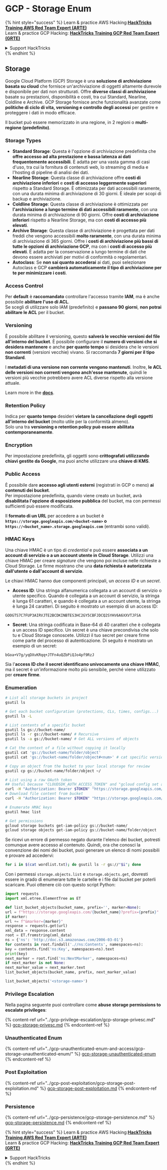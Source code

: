 # GCP - Storage Enum

{% hint style="success" %}
Learn & practice AWS Hacking:<img src="../../../.gitbook/assets/image (1) (1) (1).png" alt="" data-size="line">[**HackTricks Training AWS Red Team Expert (ARTE)**](https://training.hacktricks.xyz/courses/arte)<img src="../../../.gitbook/assets/image (1) (1) (1).png" alt="" data-size="line">\
Learn & practice GCP Hacking: <img src="../../../.gitbook/assets/image (2).png" alt="" data-size="line">[**HackTricks Training GCP Red Team Expert (GRTE)**<img src="../../../.gitbook/assets/image (2).png" alt="" data-size="line">](https://training.hacktricks.xyz/courses/grte)

<details>

<summary>Support HackTricks</summary>

* Check the [**subscription plans**](https://github.com/sponsors/carlospolop)!
* **Join the** 💬 [**Discord group**](https://discord.gg/hRep4RUj7f) or the [**telegram group**](https://t.me/peass) or **follow** us on **Twitter** 🐦 [**@hacktricks\_live**](https://twitter.com/hacktricks_live)**.**
* **Share hacking tricks by submitting PRs to the** [**HackTricks**](https://github.com/carlospolop/hacktricks) and [**HackTricks Cloud**](https://github.com/carlospolop/hacktricks-cloud) github repos.

</details>
{% endhint %}

## Storage

Google Cloud Platform (GCP) Storage è una **soluzione di archiviazione basata su cloud** che fornisce un'archiviazione di oggetti altamente durevole e disponibile per dati non strutturati. Offre **diverse classi di archiviazione** basate su prestazioni, disponibilità e costi, tra cui Standard, Nearline, Coldline e Archive. GCP Storage fornisce anche funzionalità avanzate come **politiche di ciclo di vita, versioning e controllo degli accessi** per gestire e proteggere i dati in modo efficace.

Il bucket può essere memorizzato in una regione, in 2 regioni o **multi-regione (predefinito)**.

### Storage Types

* **Standard Storage**: Questa è l'opzione di archiviazione predefinita che **offre accesso ad alta prestazione e bassa latenza ai dati frequentemente accessibili**. È adatta per una vasta gamma di casi d'uso, tra cui la fornitura di contenuti web, lo streaming di media e l'hosting di pipeline di analisi dei dati.
* **Nearline Storage**: Questa classe di archiviazione offre **costi di archiviazione inferiori** e **costi di accesso leggermente superiori** rispetto a Standard Storage. È ottimizzata per dati accessibili raramente, con una durata minima di archiviazione di 30 giorni. È ideale per scopi di backup e archiviazione.
* **Coldline Storage**: Questa classe di archiviazione è ottimizzata per **l'archiviazione a lungo termine di dati accessibili raramente**, con una durata minima di archiviazione di 90 giorni. Offre **costi di archiviazione inferiori** rispetto a Nearline Storage, ma con **costi di accesso più elevati**.
* **Archive Storage**: Questa classe di archiviazione è progettata per dati freddi che vengono accessibili **molto raramente**, con una durata minima di archiviazione di 365 giorni. Offre i **costi di archiviazione più bassi di tutte le opzioni di archiviazione GCP**, ma con i **costi di accesso più elevati**. È adatta per la conservazione a lungo termine di dati che devono essere archiviati per motivi di conformità o regolamentari.
* **Autoclass**: Se **non sai quanto accederai** ai dati, puoi selezionare Autoclass e GCP **cambierà automaticamente il tipo di archiviazione per te per minimizzare i costi**.

### Access Control

Per **default** è **raccomandato** controllare l'accesso tramite **IAM**, ma è anche possibile **abilitare l'uso di ACL**.\
Se scegli di utilizzare solo IAM (predefinito) e **passano 90 giorni**, **non potrai abilitare le ACL** per il bucket.

### Versioning

È possibile abilitare il versioning, questo **salverà le vecchie versioni del file all'interno del bucket**. È possibile configurare il **numero di versioni che si desidera mantenere** e anche **per quanto tempo** si desidera che le versioni **non correnti** (versioni vecchie) vivano. Si raccomanda **7 giorni per il tipo Standard**.

I **metadati di una versione non corrente vengono mantenuti**. Inoltre, **le ACL delle versioni non correnti vengono anch'esse mantenute**, quindi le versioni più vecchie potrebbero avere ACL diverse rispetto alla versione attuale.

Learn more in the [**docs**](https://cloud.google.com/storage/docs/object-versioning).

### Retention Policy

Indica per **quanto tempo** desideri **vietare la cancellazione degli oggetti all'interno del bucket** (molto utile per la conformità almeno).\
Solo una tra **versioning o retention policy può essere abilitata contemporaneamente**.

### Encryption

Per impostazione predefinita, gli oggetti sono **crittografati utilizzando chiavi gestite da Google**, ma puoi anche utilizzare una **chiave di KMS**.

### Public Access

È possibile dare **accesso agli utenti esterni** (registrati in GCP o meno) **ai contenuti dei bucket**.\
Per impostazione predefinita, quando viene creato un bucket, avrà **disabilitata l'opzione di esposizione pubblica** del bucket, ma con permessi sufficienti può essere modificata.

Il **formato di un URL** per accedere a un bucket è **`https://storage.googleapis.com/<bucket-name>` o `https://<bucket_name>.storage.googleapis.com`** (entrambi sono validi).

### HMAC Keys

Una chiave HMAC è un tipo di _credential_ e può essere **associata a un account di servizio o a un account utente in Cloud Storage**. Utilizzi una chiave HMAC per creare _signature_ che vengono poi incluse nelle richieste a Cloud Storage. Le firme mostrano che una **data richiesta è autorizzata dall'utente o dall'account di servizio**.

Le chiavi HMAC hanno due componenti principali, un _access ID_ e un _secret_.

*   **Access ID**: Una stringa alfanumerica collegata a un account di servizio o utente specifico. Quando è collegata a un account di servizio, la stringa è lunga 61 caratteri, e quando è collegata a un account utente, la stringa è lunga 24 caratteri. Di seguito è mostrato un esempio di un access ID:

`GOOGTS7C7FUP3AIRVJTE2BCDKINBTES3HC2GY5CBFJDCQ2SYHV6A6XXVTJFSA`
*   **Secret**: Una stringa codificata in Base-64 di 40 caratteri che è collegata a un access ID specifico. Un secret è una chiave precondivisa che solo tu e Cloud Storage conoscete. Utilizzi il tuo secret per creare firme come parte del processo di autenticazione. Di seguito è mostrato un esempio di un secret:

`bGoa+V7g/yqDXvKRqq+JTFn4uQZbPiQJo4pf9RzJ`

Sia l'**access ID che il secret identificano univocamente una chiave HMAC**, ma il secret è un'informazione molto più sensibile, perché viene utilizzato per **creare firme**.

### Enumeration
```bash
# List all storage buckets in project
gsutil ls

# Get each bucket configuration (protections, CLs, times, configs...)
gsutil ls -L

# List contents of a specific bucket
gsutil ls gs://bucket-name/
gsutil ls -r gs://bucket-name/ # Recursive
gsutil ls -a gs://bucket-name/ # Get ALL versions of objects

# Cat the context of a file without copying it locally
gsutil cat 'gs://bucket-name/folder/object'
gsutil cat 'gs://bucket-name/folder/object#<num>' # cat specific version

# Copy an object from the bucket to your local storage for review
gsutil cp gs://bucket-name/folder/object ~/

# List using a raw OAuth token
## Useful because "CLOUDSDK_AUTH_ACCESS_TOKEN" and "gcloud config set auth/access_token_file" doesn't work with gsutil
curl -H "Authorization: Bearer $TOKEN" "https://storage.googleapis.com/storage/v1/b/<storage-name>/o"
# Download file content from bucket
curl -H "Authorization: Bearer $TOKEN" "https://storage.googleapis.com/storage/v1/b/supportstorage-58249/o/flag.txt?alt=media" --output -

# Enumerate HMAC keys
gsutil hmac list

# Get permissions
gcloud storage buckets get-iam-policy gs://bucket-name/
gcloud storage objects get-iam-policy gs://bucket-name/folder/object
```
Se ricevi un errore di permesso negato durante l'elenco dei bucket, potresti comunque avere accesso al contenuto. Quindi, ora che conosci la convenzione dei nomi dei bucket, puoi generare un elenco di nomi possibili e provare ad accedervi:
```bash
for i in $(cat wordlist.txt); do gsutil ls -r gs://"$i"; done
```
Con i permessi `storage.objects.list` e `storage.objects.get`, dovresti essere in grado di enumerare tutte le cartelle e i file dal bucket per poterli scaricare. Puoi ottenere ciò con questo script Python:
```python
import requests
import xml.etree.ElementTree as ET

def list_bucket_objects(bucket_name, prefix='', marker=None):
url = f"https://storage.googleapis.com/{bucket_name}?prefix={prefix}"
if marker:
url += f"&marker={marker}"
response = requests.get(url)
xml_data = response.content
root = ET.fromstring(xml_data)
ns = {'ns': 'http://doc.s3.amazonaws.com/2006-03-01'}
for contents in root.findall('.//ns:Contents', namespaces=ns):
key = contents.find('ns:Key', namespaces=ns).text
print(key)
next_marker = root.find('ns:NextMarker', namespaces=ns)
if next_marker is not None:
next_marker_value = next_marker.text
list_bucket_objects(bucket_name, prefix, next_marker_value)

list_bucket_objects('<storage-name>')
```
### Privilege Escalation

Nella pagina seguente puoi controllare come **abuse storage permissions to escalate privileges**:

{% content-ref url="../gcp-privilege-escalation/gcp-storage-privesc.md" %}
[gcp-storage-privesc.md](../gcp-privilege-escalation/gcp-storage-privesc.md)
{% endcontent-ref %}

### Unauthenticated Enum

{% content-ref url="../gcp-unauthenticated-enum-and-access/gcp-storage-unauthenticated-enum/" %}
[gcp-storage-unauthenticated-enum](../gcp-unauthenticated-enum-and-access/gcp-storage-unauthenticated-enum/)
{% endcontent-ref %}

### Post Exploitation

{% content-ref url="../gcp-post-exploitation/gcp-storage-post-exploitation.md" %}
[gcp-storage-post-exploitation.md](../gcp-post-exploitation/gcp-storage-post-exploitation.md)
{% endcontent-ref %}

### Persistence

{% content-ref url="../gcp-persistence/gcp-storage-persistence.md" %}
[gcp-storage-persistence.md](../gcp-persistence/gcp-storage-persistence.md)
{% endcontent-ref %}

{% hint style="success" %}
Learn & practice AWS Hacking:<img src="../../../.gitbook/assets/image (1) (1) (1).png" alt="" data-size="line">[**HackTricks Training AWS Red Team Expert (ARTE)**](https://training.hacktricks.xyz/courses/arte)<img src="../../../.gitbook/assets/image (1) (1) (1).png" alt="" data-size="line">\
Learn & practice GCP Hacking: <img src="../../../.gitbook/assets/image (2).png" alt="" data-size="line">[**HackTricks Training GCP Red Team Expert (GRTE)**<img src="../../../.gitbook/assets/image (2).png" alt="" data-size="line">](https://training.hacktricks.xyz/courses/grte)

<details>

<summary>Support HackTricks</summary>

* Controlla i [**piani di abbonamento**](https://github.com/sponsors/carlospolop)!
* **Unisciti al** 💬 [**gruppo Discord**](https://discord.gg/hRep4RUj7f) o al [**gruppo telegram**](https://t.me/peass) o **seguici** su **Twitter** 🐦 [**@hacktricks\_live**](https://twitter.com/hacktricks_live)**.**
* **Condividi trucchi di hacking inviando PR ai** [**HackTricks**](https://github.com/carlospolop/hacktricks) e [**HackTricks Cloud**](https://github.com/carlospolop/hacktricks-cloud) repos di github.

</details>
{% endhint %}
